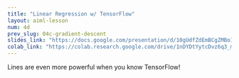 ```yaml
---
title: "Linear Regression w/ TensorFlow"
layout: aiml-lesson
num: 4d
prev_slug: 04c-gradient-descent
slides_link: "https://docs.google.com/presentation/d/10gUdfZdEmBCgZMBo1Sj7ZYoQgBE4cAx5XPd3j7LQXPE/"
colab_link: "https://colab.research.google.com/drive/1nDYDtYytcDvz6q3_mneFHIbVigYUiGIT"
---
```


Lines are even more powerful when you know TensorFlow!